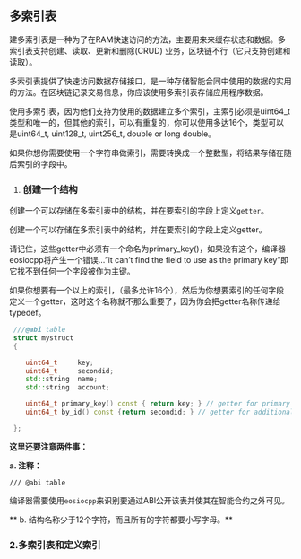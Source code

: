 ## 多索引表

建多索引表是一种为了在RAM快速访问的方法，主要用来来缓存状态和数据。多索引表支持创建、读取、更新和删除\(CRUD\) 业务，区块链不行（它只支持创建和读取）。

多索引表提供了快速访问数据存储接口，是一种存储智能合同中使用的数据的实用的方法。在区块链记录交易信息，你应该使用多索引表存储应用程序数据。

使用多索引表，因为他们支持为使用的数据建立多个索引，主索引必须是uint64\_t类型和唯一的，但其他的索引，可以有重复的，你可以使用多达16个，类型可以是uint64\_t, uint128\_t, uint256\_t, double or long double。

如果你想你需要使用一个字符串做索引，需要转换成一个整数型，将结果存储在随后索引的字段中。

1. ### 创建一个结构

创建一个可以存储在多索引表中的结构，并在要索引的字段上定义`getter`。

创建一个可以存储在多索引表中的结构，并在要索引的字段上定义getter。

请记住，这些getter中必须有一个命名为primary\_key\(\)，如果没有这个，编译器eosiocpp将产生一个错误…”it can’t find the field to use as the primary key”即它找不到任何一个字段被作为主键。

如果你想要有一个以上的索引，（最多允许16个），然后为你想要索引的任何字段定义一个getter，这时这个名称就不那么重要了，因为你会把getter名称传递给typedef。

```cpp
 ///@abi table
 struct mystruct 
 {

    uint64_t     key; 
    uint64_t     secondid;
    std::string  name; 
    std::string  account; 

    uint64_t primary_key() const { return key; } // getter for primary key
    uint64_t by_id() const {return secondid; } // getter for additional key

 };
```

**这里还要注意两件事：**

**a. 注释：**

```
/// @abi table
```

编译器需要使用`eosiocpp`来识别要通过ABI公开该表并使其在智能合约之外可见。

**  b. 结构名称少于12个字符，而且所有的字符都要小写字母。**

### 2.多索引表和定义索引



